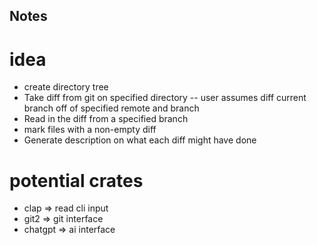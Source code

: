 ## Notes

# idea
- create directory tree
- Take diff from git on specified directory
-- user assumes diff current branch off of specified remote and branch
- Read in the diff from a specified branch
- mark files with a non-empty diff
- Generate description on what each diff might have done

# potential crates
- clap => read cli input
- git2 => git interface
- chatgpt => ai interface